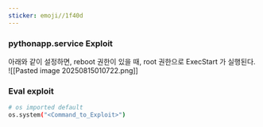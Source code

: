 ```yaml
---
sticker: emoji//1f40d
---
```

### pythonapp.service Exploit
아래와 같이 설정하면, reboot 권한이 있을 때, root 권한으로 ExecStart 가 실행된다.
![[Pasted image 20250815010722.png]]

### Eval exploit
```sh
# os imported default
os.system("<Command_to_Exploit>")
```

